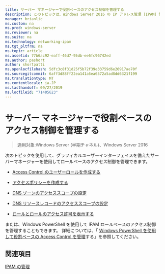 ```yaml
---
title: サーバー マネージャーで役割ベースのアクセス制御を管理する
description: このトピックは、Windows Server 2016 の IP アドレス管理 (IPAM) 管理ガイドに含まれています。
manager: brianlic
ms.custom: na
ms.prod: windows-server
ms.reviewer: na
ms.suite: na
ms.technology: networking-ipam
ms.tgt_pltfrm: na
ms.topic: article
ms.assetid: 77b6ac92-eaff-46d7-95db-ee6fc96742ed
ms.author: pashort
author: shortpatti
ms.openlocfilehash: 5dfc3c8f31d25f5b72f39e33759d6e26917ae70f
ms.sourcegitcommit: 6aff3d88ff22ea141a6ea6572a5ad8dd6321f199
ms.translationtype: MT
ms.contentlocale: ja-JP
ms.lasthandoff: 09/27/2019
ms.locfileid: "71405623"
---
```

# <a name="manage-role-based-access-control-with-server-manager"></a>サーバー マネージャーで役割ベースのアクセス制御を管理する

>適用対象:Windows Server (半期チャネル)、Windows Server 2016

次のトピックを使用して、グラフィカルユーザーインターフェイスを備えたサーバーマネージャーを使用してロールベースのアクセス制御を管理できます。  
  
-   [Access Control のユーザーロールを作成する](../../technologies/ipam/Create-a-User-Role-for-Access-Control.md)  
  
-   [アクセスポリシーを作成する](../../technologies/ipam/Create-an-Access-Policy.md)  
  
-   [DNS ゾーンのアクセススコープの設定](../../technologies/ipam/Set-Access-Scope-for-a-DNS-Zone.md)
  
-   [DNS リソースレコードのアクセススコープの設定](../../technologies/ipam/Set-Access-Scope-for-DNS-Resource-Records.md)
  
-   [ロールとロールのアクセス許可を表示する](../../technologies/ipam/View-Roles-and-Role-Permissions.md)
  
または、Windows PowerShell を使用して IPAM ロールベースのアクセス制御を管理することもできます。 詳細については、「 [Windows PowerShell を使用して役割ベースの Access Control を管理](../../technologies/ipam/Manage-Role-Based-Access-Control-with-Windows-PowerShell.md)する」を参照してください。
  
## <a name="see-also"></a>関連項目  
[IPAM の管理](Manage-IPAM.md)  
  


